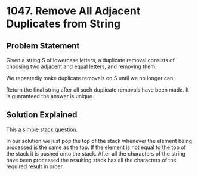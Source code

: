 # 1047. Remove All Adjacent Duplicates from String

## Problem Statement

Given a string S of lowercase letters, a duplicate removal consists of choosing two adjacent and equal letters, and removing them.

We repeatedly make duplicate removals on S until we no longer can.

Return the final string after all such duplicate removals have been made. It is guaranteed the answer is unique.

## Solution Explained

This a simple stack question.

In our solution we just pop the top of the stack whenever the element being processed is the same as the top. If the element is not equal to the top of the stack it is pushed onto the stack. After all the characters of the string have been processed the resulting stack has all the characters of the required result in order.
